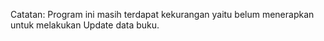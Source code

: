 Catatan: Program ini masih terdapat kekurangan yaitu belum menerapkan untuk melakukan Update data buku.
